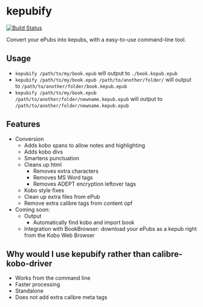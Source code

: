 # kepubify
[![Build Status](https://travis-ci.org/geek1011/kepubify.svg?branch=master)](https://travis-ci.org/geek1011/kepubify)

Convert your ePubs into kepubs, with a easy-to-use command-line tool.

## Usage
- `kepubify /path/to/my/book.epub` will output to `./book.kepub.epub`
- `kepubify /path/to/my/book.epub /path/to/another/folder/` will output to `/path/to/another/folder/book.kepub.epub`
- `kepubify /path/to/my/book.epub /path/to/another/folder/newname.kepub.epub` will output to `/path/to/another/folder/newname.kepub.epub`

## Features
- Conversion
    - Adds kobo spans to allow notes and highlighting
    - Adds kobo divs
    - Smartens punctuation
    - Cleans up html
        - Removes extra characters
        - Removes MS Word tags
        - Removes ADEPT encryption leftover tags
    - Kobo style fixes
    - Clean up extra files from ePub
    - Remove extra calibre tags from content opf
- Coming soon:
    - Output
        - Automatically find kobo and import book
    - Integration with BookBrowser: download your ePubs as a kepub right from the Kobo Web Browser

## Why would I use kepubify rather than calibre-kobo-driver
- Works from the command line
- Faster processing
- Standalone
- Does not add extra calibre meta tags